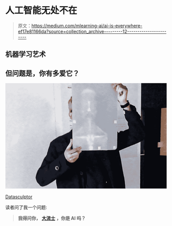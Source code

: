 # 人工智能无处不在

> 原文：<https://medium.com/mlearning-ai/ai-is-everywhere-ef17e81166da?source=collection_archive---------12----------------------->

## 机器学习艺术

## 但问题是，你有多爱它？

![](img/5e038810b8dd2988f8e1e3aecff8eb32.png)

[Datasculptor](https://www.youtube.com/channel/UCqVa9mSL1KcCslYokM_DIyg/featured)

读者问了我一个问题:

> **我得问你，** [**大流士**](https://medium.com/u/6d3244e0bdcd?source=post_page-----ef17e81166da--------------------------------) **，你是 AI 吗？**